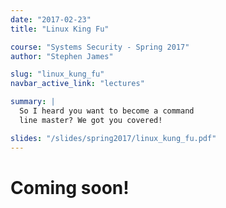```yaml
---
date: "2017-02-23"
title: "Linux King Fu"

course: "Systems Security - Spring 2017"
author: "Stephen James"

slug: "linux_kung_fu"
navbar_active_link: "lectures"

summary: |
  So I heard you want to become a command
  line master? We got you covered!

slides: "/slides/spring2017/linux_kung_fu.pdf"
---
```


# Coming soon!